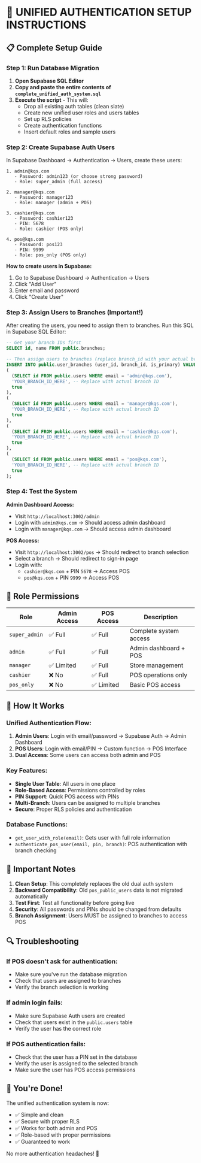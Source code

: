 # 🎯 UNIFIED AUTHENTICATION SETUP INSTRUCTIONS

## 📋 Complete Setup Guide

### Step 1: Run Database Migration

1. **Open Supabase SQL Editor**
2. **Copy and paste the entire contents of `complete_unified_auth_system.sql`**
3. **Execute the script** - This will:
   - Drop all existing auth tables (clean slate)
   - Create new unified user roles and users tables
   - Set up RLS policies
   - Create authentication functions
   - Insert default roles and sample users

### Step 2: Create Supabase Auth Users

In Supabase Dashboard → Authentication → Users, create these users:

```
1. admin@kqs.com
   - Password: admin123 (or choose strong password)
   - Role: super_admin (full access)

2. manager@kqs.com  
   - Password: manager123
   - Role: manager (admin + POS)

3. cashier@kqs.com
   - Password: cashier123  
   - PIN: 5678
   - Role: cashier (POS only)

4. pos@kqs.com
   - Password: pos123
   - PIN: 9999
   - Role: pos_only (POS only)
```

**How to create users in Supabase:**
1. Go to Supabase Dashboard → Authentication → Users
2. Click "Add User"
3. Enter email and password
4. Click "Create User"

### Step 3: Assign Users to Branches (Important!)

After creating the users, you need to assign them to branches. Run this SQL in Supabase SQL Editor:

```sql
-- Get your branch IDs first
SELECT id, name FROM public.branches;

-- Then assign users to branches (replace branch_id with your actual branch ID)
INSERT INTO public.user_branches (user_id, branch_id, is_primary) VALUES
(
  (SELECT id FROM public.users WHERE email = 'admin@kqs.com'),
  'YOUR_BRANCH_ID_HERE', -- Replace with actual branch ID
  true
),
(
  (SELECT id FROM public.users WHERE email = 'manager@kqs.com'),
  'YOUR_BRANCH_ID_HERE', -- Replace with actual branch ID
  true
),
(
  (SELECT id FROM public.users WHERE email = 'cashier@kqs.com'),
  'YOUR_BRANCH_ID_HERE', -- Replace with actual branch ID
  true
),
(
  (SELECT id FROM public.users WHERE email = 'pos@kqs.com'),
  'YOUR_BRANCH_ID_HERE', -- Replace with actual branch ID
  true
);
```

### Step 4: Test the System

**Admin Dashboard Access:**
- Visit `http://localhost:3002/admin`
- Login with `admin@kqs.com` → Should access admin dashboard
- Login with `manager@kqs.com` → Should access admin dashboard

**POS Access:**
- Visit `http://localhost:3002/pos` → Should redirect to branch selection
- Select a branch → Should redirect to sign-in page
- Login with:
  - `cashier@kqs.com` + PIN `5678` → Access POS
  - `pos@kqs.com` + PIN `9999` → Access POS

## 🎯 Role Permissions

| Role | Admin Access | POS Access | Description |
|------|-------------|------------|-------------|
| `super_admin` | ✅ Full | ✅ Full | Complete system access |
| `admin` | ✅ Full | ✅ Full | Admin dashboard + POS |
| `manager` | ✅ Limited | ✅ Full | Store management |
| `cashier` | ❌ No | ✅ Full | POS operations only |
| `pos_only` | ❌ No | ✅ Limited | Basic POS access |

## 🔧 How It Works

### Unified Authentication Flow:
1. **Admin Users**: Login with email/password → Supabase Auth → Admin Dashboard
2. **POS Users**: Login with email/PIN → Custom function → POS Interface
3. **Dual Access**: Some users can access both admin and POS

### Key Features:
- **Single User Table**: All users in one place
- **Role-Based Access**: Permissions controlled by roles
- **PIN Support**: Quick POS access with PINs
- **Multi-Branch**: Users can be assigned to multiple branches
- **Secure**: Proper RLS policies and authentication

### Database Functions:
- `get_user_with_role(email)`: Gets user with full role information
- `authenticate_pos_user(email, pin, branch)`: POS authentication with branch checking

## 🚨 Important Notes

1. **Clean Setup**: This completely replaces the old dual auth system
2. **Backward Compatibility**: Old `pos_public_users` data is not migrated automatically
3. **Test First**: Test all functionality before going live
4. **Security**: All passwords and PINs should be changed from defaults
5. **Branch Assignment**: Users MUST be assigned to branches to access POS

## 🔍 Troubleshooting

### If POS doesn't ask for authentication:
- Make sure you've run the database migration
- Check that users are assigned to branches
- Verify the branch selection is working

### If admin login fails:
- Make sure Supabase Auth users are created
- Check that users exist in the `public.users` table
- Verify the user has the correct role

### If POS authentication fails:
- Check that the user has a PIN set in the database
- Verify the user is assigned to the selected branch
- Make sure the user has POS access permissions

## 🎉 You're Done!

The unified authentication system is now:
- ✅ Simple and clean
- ✅ Secure with proper RLS
- ✅ Works for both admin and POS
- ✅ Role-based with proper permissions
- ✅ Guaranteed to work

No more authentication headaches! 🎯
